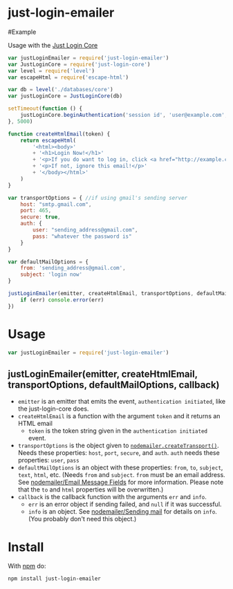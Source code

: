 just-login-emailer
==================

#Example

Usage with the [Just Login Core][core]

```js
var justLoginEmailer = require('just-login-emailer')
var JustLoginCore = require('just-login-core')
var level = require('level')
var escapeHtml = require('escape-html')

var db = level('./databases/core')
var justLoginCore = JustLoginCore(db)

setTimeout(function () {
	justLoginCore.beginAuthentication('session id', 'user@example.com', function () {})
}, 5000)

function createHtmlEmail(token) {
	return escapeHtml(
		'<html><body>'
		+ '<h1>Login Now!</h1>'
		+ '<p>If you do want to log in, click <a href="http://example.com/login?token=' + token + '">right here</a>!</p>'
		+ '<p>If not, ignore this email!</p>'
		+ '</body></html>'
	)
}

var transportOptions = { //if using gmail's sending server
	host: "smtp.gmail.com",
	port: 465,
	secure: true,
	auth: {
		user: "sending_address@gmail.com",
		pass: "whatever the password is"
	}
}

var defaultMailOptions = {
	from: 'sending_address@gmail.com',
	subject: 'login now'
}

justLoginEmailer(emitter, createHtmlEmail, transportOptions, defaultMailOptions, function (err, info) {
	if (err) console.error(err)
})
```

# Usage

```js
var justLoginEmailer = require('just-login-emailer')
```

## justLoginEmailer(emitter, createHtmlEmail, transportOptions, defaultMailOptions, callback)

- `emitter` is an emitter that emits the event, `authentication initiated`, like the just-login-core does.
- `createHtmlEmail` is a function with the argument `token` and it returns an HTML email
	- `token` is the token string given in the `authentication initiated` event.
- `transportOptions` is the object given to [`nodemailer.createTransport()`][nm-ct]. Needs these properties: `host`, `port`, `secure`, and `auth`. `auth` needs these properties: `user`, `pass`
- `defaultMailOptions` is an object with these properties: `from`, `to`, `subject`, `text`, `html`, etc. (Needs `from` and `subject`. `from` must be an email address. See [nodemailer/Email Message Fields][nm-emf] for more information. Please note that the `to` and `html` properties will be overwritten.)
- `callback` is the callback function with the arguments `err` and `info`.
	- `err` is an error object if sending failed, and `null` if it was successful.
	- `info` is an object. See [nodemailer/Sending mail][nm-sm] for details on `info`. (You probably don't need this object.)


# Install

With [npm](http://npmjs.org) do:

	npm install just-login-emailer


[nm-emf]: https://github.com/andris9/Nodemailer#e-mail-message-fields
[nm-sm]: https://github.com/andris9/Nodemailer#sending-mail
[nm-ct]: https://github.com/andris9/Nodemailer#tldr-usage-example
[core]: http://github.com/coding-in-the-wild/just-login-core
